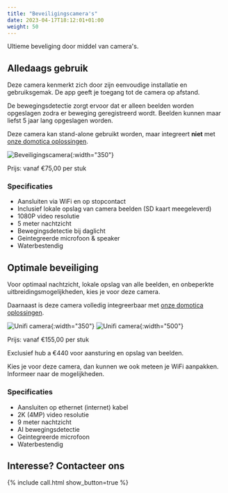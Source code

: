 ```yaml
---
title: "Beveiligingscamera's"
date: 2023-04-17T18:12:01+01:00
weight: 50
---
```


Ultieme beveliging door middel van camera's.

## Alledaags gebruik

Deze camera kenmerkt zich door zijn eenvoudige installatie en gebruiksgemak. De app geeft je toegang tot de camera op afstand. 

De bewegingsdetectie zorgt ervoor dat er alleen beelden worden opgeslagen zodra er beweging geregistreerd wordt. Beelden kunnen maar liefst 5 jaar lang opgeslagen worden.

Deze camera kan stand-alone gebruikt worden, maar integreert **niet** met [onze domotica oplossingen](/products/alles-in-1-domotica/).

![Beveiligingscamera](/images/camera.png){:width="350"}

Prijs: vanaf &euro;75,00 per stuk

### Specificaties

* Aansluiten via WiFi en op stopcontact
* Inclusief lokale opslag van camera beelden (SD kaart meegeleverd)
* 1080P video resolutie
* 5 meter nachtzicht
* Bewegingsdetectie bij daglicht
* Geintegreerde microfoon & speaker
* Waterbestendig

## Optimale beveiliging

Voor optimaal nachtzicht, lokale opslag van alle beelden, en onbeperkte uitbreidingsmogelijkheden, kies je voor deze camera.

Daarnaast is deze camera volledig integreerbaar met [onze domotica oplossingen](/products/alles-in-1-domotica/).

![Unifi camera](/images/ui-g5.avif){:width="350"} ![Unifi camera](/images/ui-g5-2.avif){:width="500"}

Prijs: vanaf &euro;155,00 per stuk

Exclusief hub a &euro;440 voor aansturing en opslag van beelden. 

Kies je voor deze camera, dan kunnen we ook meteen je WiFi aanpakken. Informeer naar de mogelijkheden.

### Specificaties

* Aansluiten op ethernet (internet) kabel
* 2K (4MP) video resolutie
* 9 meter nachtzicht
* AI bewegingsdetectie
* Geintegreerde microfoon
* Waterbestendig

## Interesse? Contacteer ons

{% include call.html show_button=true %}